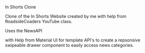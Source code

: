 In Shorts Clone

Clone of the In Shorts Website created by me with help from RoadsideCoaders YouTube class.

Uses the NewsAPI

with Help from Material UI for template API's to create a repsonsive swipeable drawer component 
to easily access news categories.  